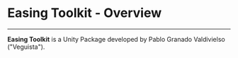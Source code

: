# Easing Toolkit - Overview



-------------------------------------

**Easing Toolkit** is a Unity Package developed by Pablo Granado Valdivielso ("Veguista").
